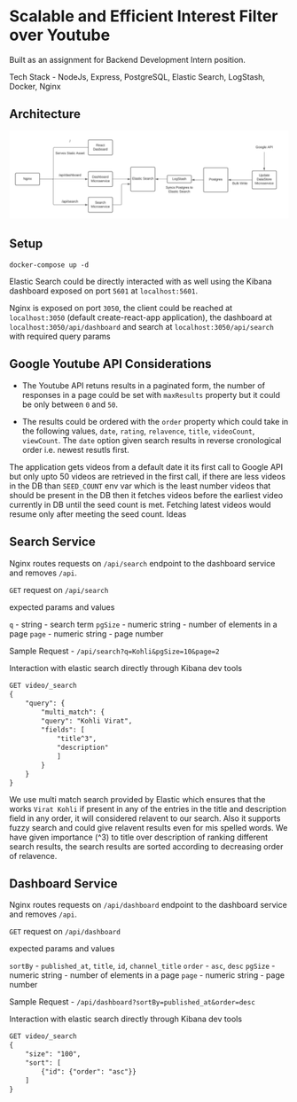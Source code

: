 # Scalable and Efficient Interest Filter over Youtube

Built as an assignment for Backend Development Intern position.

Tech Stack - NodeJs, Express, PostgreSQL, Elastic Search, LogStash, Docker, Nginx

## Architecture

![Architecture](./docs/images/FamPay-Assignment.png)

## Setup

    docker-compose up -d

Elastic Search could be directly interacted with as well using the Kibana dashboard exposed on port `5601` at `localhost:5601`.

Nginx is exposed on port `3050`, the client could be reached at `localhost:3050` (default create-react-app application), the dashboard at `localhost:3050/api/dashboard` and search at `localhost:3050/api/search` with required query params

## Google Youtube API Considerations

- The Youtube API retuns results in a paginated form, the number of responses in a page could be set with `maxResults` property but it could be only between `0` and `50`.

- The results could be ordered with the `order` property which could take in the following values, `date`, `rating`, `relavence`, `title`, `videoCount`, `viewCount`. The `date` option given search results in reverse cronological order i.e. newest resutls first.

The application gets videos from a default date it its first call to Google API but only upto 50 videos are retrieved in the first call, if there are less videos in the DB than `SEED_COUNT` env var which is the least number videos that should be present in the DB then it fetches videos before the earliest video currently in DB until the seed count is met. Fetching latest videos would resume only after meeting the seed count.
Ideas

## Search Service

Nginx routes requests on `/api/search` endpoint to the dashboard service and removes `/api`.

`GET` request on `/api/search`

expected params and values

`q` - string - search term
`pgSize` - numeric string - number of elements in a page
`page` - numeric string - page number

Sample Request - `/api/search?q=Kohli&pgSize=10&page=2`

Interaction with elastic search directly through Kibana dev tools

    GET video/_search
    {
        "query": {
            "multi_match": {
            "query": "Kohli Virat",
            "fields": [
                "title^3", 
                "description"
                ]
            }
        }
    }

We use multi match search provided by Elastic which ensures that the works `Virat Kohli` if present in any of the entries in the title and description field in any order, it will considered relavent to our search. Also it supports fuzzy search and could give relavent results even for mis spelled words. We have given importance (^3) to title over description of ranking different search results, the search results are sorted according to decreasing order of relavence.

## Dashboard Service

Nginx routes requests on `/api/dashboard` endpoint to the dashboard service and removes `/api`.

`GET` request on `/api/dashboard`

expected params and values

`sortBy` - `published_at`, `title`, `id`, `channel_title`
`order` - `asc`, `desc`
`pgSize` - numeric string - number of elements in a page
`page` - numeric string - page number

Sample Request - `/api/dashboard?sortBy=published_at&order=desc`

Interaction with elastic search directly through Kibana dev tools

    GET video/_search
    {
        "size": "100",
        "sort": [
            {"id": {"order": "asc"}}
        ] 
    }
